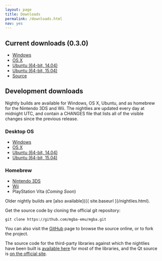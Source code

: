 ```yaml
---
layout: page
title: Downloads
permalink: /downloads.html
nav: yes
---
```


Current downloads (0.3.0)
-------------------------

* [Windows](https://s3.amazonaws.com/mgba/mGBA-0.3.0-win32.7z)
* [OS X](https://s3.amazonaws.com/mgba/mGBA-0.3.0-osx.tar.xz)
* [Ubuntu (64-bit, 14.04)](https://s3.amazonaws.com/mgba/mGBA-0.3.0-ubuntu64-trusty.tar.xz)
* [Ubuntu (64-bit, 15.04)](https://s3.amazonaws.com/mgba/mGBA-0.3.0-ubuntu64-vivid.tar.xz)
* [Source](https://github.com/mgba-emu/mgba/archive/0.3.0.tar.gz)

Development downloads
---------------------

Nightly builds are available for Windows, OS X, Ubuntu, and as homebrew for the Nintendo 3DS and Wii. The nightlies are updated every day at midnight UTC, and contain a CHANGES file that lists all of the visible changes since the previous release.

### Desktop OS
* [Windows](https://s3.amazonaws.com/mgba/mGBA-nightly-latest-win32.7z)
* [OS X](https://s3.amazonaws.com/mgba/mGBA-nightly-latest-osx.tar.xz)
* [Ubuntu (64-bit, 14.04)](https://s3.amazonaws.com/mgba/mGBA-nightly-latest-ubuntu64-trusty.tar.xz)
* [Ubuntu (64-bit, 15.04)](https://s3.amazonaws.com/mgba/mGBA-nightly-latest-ubuntu64-vivid.tar.xz)

### Homebrew
* [Nintendo 3DS](https://s3.amazonaws.com/mgba/mGBA-nightly-latest-3ds.tar.xz)
* [Wii](https://s3.amazonaws.com/mgba/mGBA-nightly-latest-wii.tar.xz)
* PlayStation Vita (*Coming Soon*)

Older nightly builds are [also available]({{ site.baseurl }}/nightlies.html).

Get the source code by cloning the official git repository:

    git clone https://github.com/mgba-emu/mgba.git

You can also visit the [GitHub](https://github.com/mgba-emu/mgba/) page to browse the source online, or to fork the project.

The source code for the third-party libraries against which the nightlies have been built is [available here](http://s3.amazonaws.com/mgba/third-party-sources-2015-05-28-win32.tar.xz) for most of the libraries, and the Qt source is [on the official site](http://download.qt.io/official_releases/qt/5.4/5.4.1/single/qt-everywhere-opensource-src-5.4.1.tar.gz).
